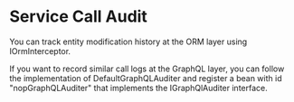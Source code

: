 # Service Call Audit

You can track entity modification history at the ORM layer using IOrmInterceptor.

If you want to record similar call logs at the GraphQL layer, you can follow the implementation of DefaultGraphQLAuditer and register a bean with id "nopGraphQLAuditer" that implements the IGraphQlAuditer interface.